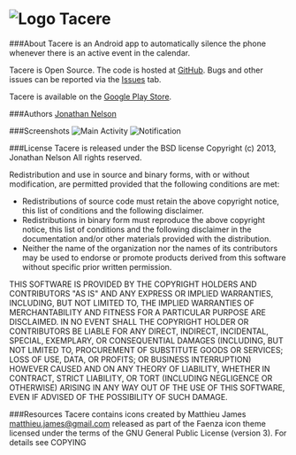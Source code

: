 ![Logo](https://raw.github.com/ciasaboark/Tacere/master/assets/icon.png) Tacere
======


###About
Tacere is an Android app to automatically silence the phone whenever there is an active event in the calendar.

Tacere is Open Source.  The code is hosted at <a href="http://www.github.com/ciasaboark/Tacere">GitHub</a>. Bugs and other issues can be reported via the <a href="https://github.com/ciasaboark/Tacere/issues">Issues</a> tab.

Tacere is available on the <a href="https://play.google.com/store/apps/details?id=org.ciasaboark.tacere">Google Play Store</a>.

###Authors
<a href="https://github.com/ciasaboark">Jonathan Nelson</a>

###Screenshots
![Main Activity](https://raw.github.com/ciasaboark/Tacere/master/web/device-2013-07-29-211444.png)
![Notification](https://raw.github.com/ciasaboark/Tacere/master/web/device-2013-08-01-143025.png)

###License
Tacere is released under the BSD license
Copyright (c) 2013, Jonathan Nelson
All rights reserved.

Redistribution and use in source and binary forms, with or without modification, are permitted provided that the following conditions are met:

- Redistributions of source code must retain the above copyright notice, this list of conditions and the following disclaimer.
- Redistributions in binary form must reproduce the above copyright notice, this list of conditions and the following disclaimer in the documentation and/or other materials provided with the distribution.
- Neither the name of the organization nor the names of its contributors may be used to endorse or promote products derived from this software without specific prior written permission.
	
THIS SOFTWARE IS PROVIDED BY THE COPYRIGHT HOLDERS AND CONTRIBUTORS "AS IS" AND ANY EXPRESS OR IMPLIED WARRANTIES, INCLUDING, BUT NOT LIMITED TO, THE IMPLIED WARRANTIES OF MERCHANTABILITY AND FITNESS FOR A PARTICULAR PURPOSE ARE DISCLAIMED. IN NO EVENT SHALL THE COPYRIGHT HOLDER OR CONTRIBUTORS BE LIABLE FOR ANY DIRECT, INDIRECT, INCIDENTAL, SPECIAL, EXEMPLARY, OR CONSEQUENTIAL DAMAGES (INCLUDING, BUT NOT LIMITED TO, PROCUREMENT OF SUBSTITUTE GOODS OR SERVICES; LOSS OF USE, DATA, OR PROFITS; OR BUSINESS INTERRUPTION) HOWEVER CAUSED AND ON ANY THEORY OF LIABILITY, WHETHER IN CONTRACT, STRICT LIABILITY, OR TORT (INCLUDING NEGLIGENCE OR OTHERWISE) ARISING IN ANY WAY OUT OF THE USE OF THIS SOFTWARE, EVEN IF ADVISED OF THE POSSIBILITY OF SUCH DAMAGE.

###Resources
Tacere contains icons created by Matthieu James <matthieu.james@gmail.com> released as part of the Faenza icon theme licensed under the terms of the GNU General Public License (version 3).  For details see COPYING
